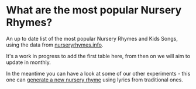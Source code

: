 # What are the most popular Nursery Rhymes?
An up to date list of the most popular Nursery Rhymes and Kids Songs, using the data from [nurseryrhymes.info](https://nurseryrhymes.info).

It's a work in progress to add the first table here, from then on we will aim to update in monthly.

In the meantime you can have a look at some of our other experiments - this one can [generate a new nursery rhyme](https://github.com/Nursery-rhymes/generate-nursery-rhymes) using lyrics from traditional ones.
